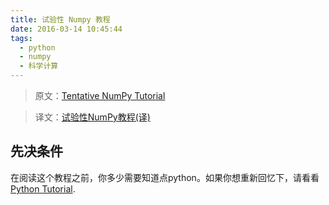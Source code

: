 ```yaml
---
title: 试验性 Numpy 教程
date: 2016-03-14 10:45:44
tags:
  - python
  - numpy
  - 科学计算
---
```


> 原文：[Tentative NumPy Tutorial](http://scipy.org/Tentative_NumPy_Tutorial)

> 译文：[试验性NumPy教程(译)](http://reverland.org/python/2012/08/22/numpy)

## 先决条件

在阅读这个教程之前，你多少需要知道点python。如果你想重新回忆下，请看看[Python Tutorial](http://docs.python.org/tut/).

<!--more-->

<script>location.href='http://reverland.org/python/2012/08/22/numpy';</script>